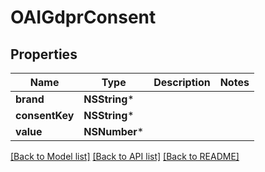 # OAIGdprConsent

## Properties
Name | Type | Description | Notes
------------ | ------------- | ------------- | -------------
**brand** | **NSString*** |  | 
**consentKey** | **NSString*** |  | 
**value** | **NSNumber*** |  | 

[[Back to Model list]](../README.md#documentation-for-models) [[Back to API list]](../README.md#documentation-for-api-endpoints) [[Back to README]](../README.md)


